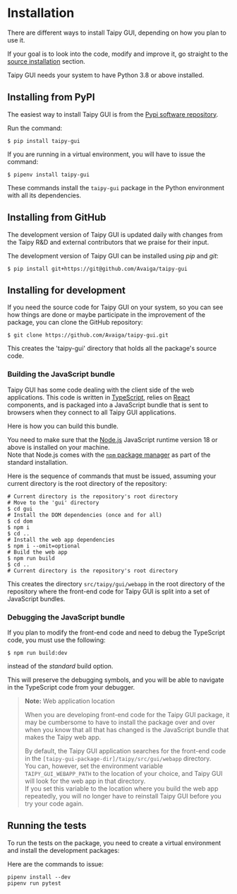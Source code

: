 # Installation

There are different ways to install Taipy GUI, depending on how
you plan to use it.

If your goal is to look into the code, modify and improve it, go straight
to the [source installation](#installing-for-development) section.

Taipy GUI needs your system to have Python 3.8 or above installed.

## Installing from PyPI

The easiest way to install Taipy GUI is from the
[Pypi software repository](https://pypi.org/project/taipy-gui/).

Run the command:
```console
$ pip install taipy-gui
```

If you are running in a virtual environment, you will have to
issue the command:
```console
$ pipenv install taipy-gui
```

These commands install the `taipy-gui` package in the Python environment
with all its dependencies.

## Installing from GitHub

The development version of Taipy GUI is updated daily with changes from the
Taipy R&D and external contributors that we praise for their input.

The development version of Taipy GUI can be installed using _pip_ and _git_:

```console
$ pip install git+https://git@github.com/Avaiga/taipy-gui
```

## Installing for development

If you need the source code for Taipy GUI on your system, so you can see
how things are done or maybe participate in the improvement of the package,
you can clone the GitHub repository:

```console
$ git clone https://github.com/Avaiga/taipy-gui.git
```

This creates the 'taipy-gui' directory that holds all the package's source code.

### Building the JavaScript bundle

Taipy GUI has some code dealing with the client side of the web applications.
This code is written in [TypeScript](https://www.typescriptlang.org/), relies on
[React](https://reactjs.org/) components, and is packaged into a JavaScript bundle
that is sent to browsers when they connect to all Taipy GUI applications.

Here is how you can build this bundle.

You need to make sure that the [Node.js](https://nodejs.org/) JavaScript runtime version 18
or above is installed on your machine.<br/>
Note that Node.js comes with the [`npm` package manager](https://www.npmjs.com/) as part
of the standard installation.

Here is the sequence of commands that must be issued, assuming your current directory
is the root directory of the repository:

```console
# Current directory is the repository's root directory
# Move to the 'gui' directory
$ cd gui
# Install the DOM dependencies (once and for all)
$ cd dom
$ npm i
$ cd ..
# Install the web app dependencies
$ npm i --omit=optional
# Build the web app
$ npm run build
$ cd ..
# Current directory is the repository's root directory
```

This creates the directory `src/taipy/gui/webapp` in the root directory of the repository
where the front-end code for Taipy GUI is split into a set of JavaScript bundles.

### Debugging the JavaScript bundle

If you plan to modify the front-end code and need to debug the TypeScript
code, you must use the following:
```
$ npm run build:dev
```

instead of the *standard* build option.

This will preserve the debugging symbols, and you will be able to navigate in the
TypeScript code from your debugger.

> **Note:** Web application location
>
> When you are developing front-end code for the Taipy GUI package, it may
> be cumbersome to have to install the package over and over when you know
> that all that has changed is the JavaScript bundle that makes the Taipy
> web app.
>
> By default, the Taipy GUI application searches for the front-end code
> in the `[taipy-gui-package-dir]/taipy/src/gui/webapp` directory.<br/>
> You can, however, set the environment variable `TAIPY_GUI_WEBAPP_PATH`
> to the location of your choice, and Taipy GUI will look for the web
> app in that directory.<br/>
> If you set this variable to the location where you build the web app
> repeatedly, you will no longer have to reinstall Taipy GUI before you
> try your code again.


## Running the tests

To run the tests on the package, you need to create a virtual
environment and install the development packages:

Here are the commands to issue:

```console
pipenv install --dev
pipenv run pytest
```
